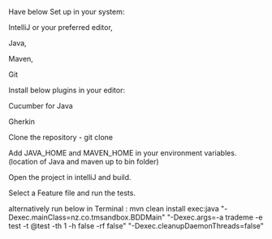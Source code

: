 Have below Set up in your system:

IntelliJ or your preferred editor,

Java,

Maven,

Git


Install below plugins in your editor:

Cucumber for Java

Gherkin

Clone the repository - git clone 


Add JAVA_HOME and MAVEN_HOME in your environment variables. (location of Java and maven up to bin folder)

Open the project in intelliJ and build. 

Select a Feature file and run the tests.

alternatively run below in Terminal : 
mvn clean install exec:java "-Dexec.mainClass=nz.co.tmsandbox.BDDMain" "-Dexec.args=-a trademe -e test -t @test -th 1 -h false -rf false" "-Dexec.cleanupDaemonThreads=false"



